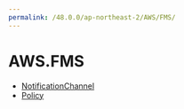 ```yaml
---
permalink: /48.0.0/ap-northeast-2/AWS/FMS/
---
```


# AWS.FMS



* [NotificationChannel](NotificationChannel.md)
* [Policy](Policy.md)